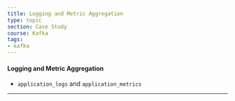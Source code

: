 ```yaml
---
title: Logging and Metric Aggregation
type: topic
section: Case Study
course: Kafka
tags:
- kafka
---
```

#### Logging and Metric Aggregation
- `application_logs` and `application_metrics` 

---